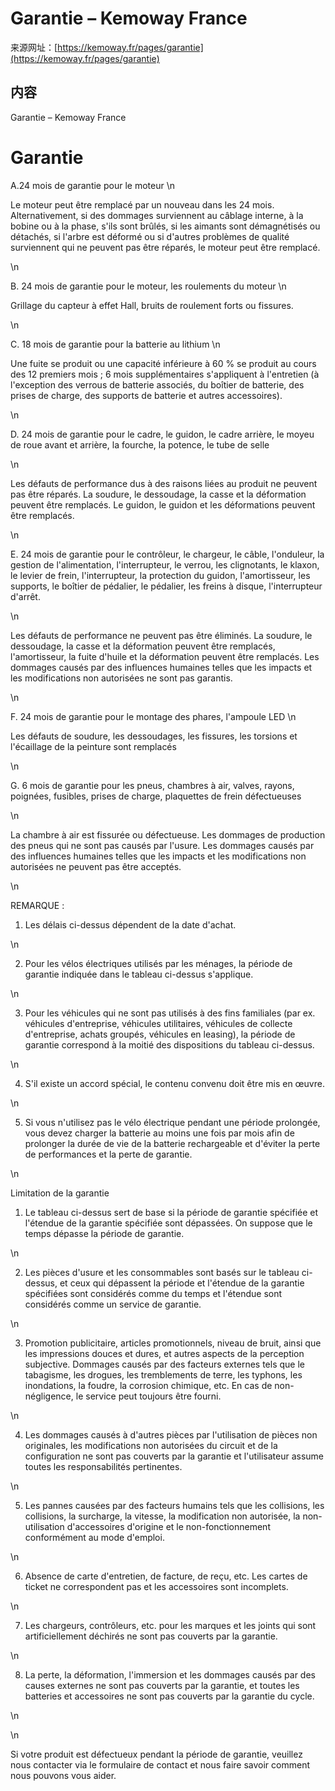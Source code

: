 # Garantie – Kemoway France

来源网址：[https://kemoway.fr/pages/garantie](https://kemoway.fr/pages/garantie)

## 内容

<link rel="stylesheet" href="/kmy/assets/css/markdown.css">

Garantie – Kemoway France

# Garantie

A.24 mois de garantie pour le moteur
  \n

Le moteur peut être remplacé par un nouveau dans les 24 mois. Alternativement, si des dommages surviennent au câblage interne, à la bobine ou à la phase, s'ils sont brûlés, si les aimants sont démagnétisés ou détachés, si l'arbre est déformé ou si d'autres problèmes de qualité surviennent qui ne peuvent pas être réparés, le moteur peut être remplacé.

\n

B. 24 mois de garantie pour le moteur, les roulements du moteur
  \n

Grillage du capteur à effet Hall, bruits de roulement forts ou fissures.

\n

C. 18 mois de garantie pour la batterie au lithium
  \n

Une fuite se produit ou une capacité inférieure à 60 % se produit au cours des 12 premiers mois ; 6 mois supplémentaires s'appliquent à l'entretien (à l'exception des verrous de batterie associés, du boîtier de batterie, des prises de charge, des supports de batterie et autres accessoires).

\n

D. 24 mois de garantie pour le cadre, le guidon, le cadre arrière, le moyeu de roue avant et arrière, la fourche, la potence, le tube de selle

\n

Les défauts de performance dus à des raisons liées au produit ne peuvent pas être réparés. La soudure, le dessoudage, la casse et la déformation peuvent être remplacés. Le guidon, le guidon et les déformations peuvent être remplacés.

\n

E. 24 mois de garantie pour le contrôleur, le chargeur, le câble, l'onduleur, la gestion de l'alimentation, l'interrupteur, le verrou, les clignotants, le klaxon, le levier de frein, l'interrupteur, la protection du guidon, l'amortisseur, les supports, le boîtier de pédalier, le pédalier, les freins à disque, l'interrupteur d'arrêt.

\n

Les défauts de performance ne peuvent pas être éliminés. La soudure, le dessoudage, la casse et la déformation peuvent être remplacés, l'amortisseur, la fuite d'huile et la déformation peuvent être remplacés. Les dommages causés par des influences humaines telles que les impacts et les modifications non autorisées ne sont pas garantis.

\n

F. 24 mois de garantie pour le montage des phares, l'ampoule LED
  \n

Les défauts de soudure, les dessoudages, les fissures, les torsions et l'écaillage de la peinture sont remplacés

\n

G. 6 mois de garantie pour les pneus, chambres à air, valves, rayons, poignées, fusibles, prises de charge, plaquettes de frein défectueuses

\n

La chambre à air est fissurée ou défectueuse. Les dommages de production des pneus qui ne sont pas causés par l'usure. Les dommages causés par des influences humaines telles que les impacts et les modifications non autorisées ne peuvent pas être acceptés.

\n

REMARQUE :

1. Les délais ci-dessus dépendent de la date d'achat.

\n

2. Pour les vélos électriques utilisés par les ménages, la période de garantie indiquée dans le tableau ci-dessus s'applique.

\n

3. Pour les véhicules qui ne sont pas utilisés à des fins familiales (par ex. véhicules d'entreprise, véhicules utilitaires, véhicules de collecte d'entreprise, achats groupés, véhicules en leasing), la période de garantie correspond à la moitié des dispositions du tableau ci-dessus.

\n

4. S'il existe un accord spécial, le contenu convenu doit être mis en œuvre.

\n

5. Si vous n'utilisez pas le vélo électrique pendant une période prolongée, vous devez charger la batterie au moins une fois par mois afin de prolonger la durée de vie de la batterie rechargeable et d'éviter la perte de performances et la perte de garantie.

\n

Limitation de la garantie

1. Le tableau ci-dessus sert de base si la période de garantie spécifiée et l'étendue de la garantie spécifiée sont dépassées. On suppose que le temps dépasse la période de garantie.

\n

2. Les pièces d'usure et les consommables sont basés sur le tableau ci-dessus, et ceux qui dépassent la période et l'étendue de la garantie spécifiées sont considérés comme du temps et l'étendue sont considérés comme un service de garantie.

\n

3. Promotion publicitaire, articles promotionnels, niveau de bruit, ainsi que les impressions douces et dures, et autres aspects de la perception subjective. Dommages causés par des facteurs externes tels que le tabagisme, les drogues, les tremblements de terre, les typhons, les inondations, la foudre, la corrosion chimique, etc. En cas de non-négligence, le service peut toujours être fourni.

\n

4. Les dommages causés à d'autres pièces par l'utilisation de pièces non originales, les modifications non autorisées du circuit et de la configuration ne sont pas couverts par la garantie et l'utilisateur assume toutes les responsabilités pertinentes.

\n

5. Les pannes causées par des facteurs humains tels que les collisions, les collisions, la surcharge, la vitesse, la modification non autorisée, la non-utilisation d'accessoires d'origine et le non-fonctionnement conformément au mode d'emploi.

\n

6. Absence de carte d'entretien, de facture, de reçu, etc. Les cartes de ticket ne correspondent pas et les accessoires sont incomplets.

\n

7. Les chargeurs, contrôleurs, etc. pour les marques et les joints qui sont artificiellement déchirés ne sont pas couverts par la garantie.

\n

8. La perte, la déformation, l'immersion et les dommages causés par des causes externes ne sont pas couverts par la garantie, et toutes les batteries et accessoires ne sont pas couverts par la garantie du cycle.

\n

\n

Si votre produit est défectueux pendant la période de garantie, veuillez nous contacter via le formulaire de contact et nous faire savoir comment nous pouvons vous aider.
